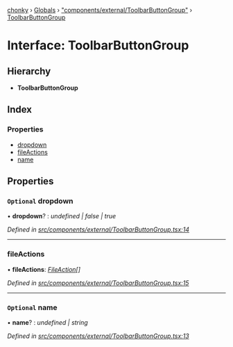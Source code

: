 [chonky](../README.md) › [Globals](../globals.md) › ["components/external/ToolbarButtonGroup"](../modules/_components_external_toolbarbuttongroup_.md) › [ToolbarButtonGroup](_components_external_toolbarbuttongroup_.toolbarbuttongroup.md)

# Interface: ToolbarButtonGroup

## Hierarchy

* **ToolbarButtonGroup**

## Index

### Properties

* [dropdown](_components_external_toolbarbuttongroup_.toolbarbuttongroup.md#optional-dropdown)
* [fileActions](_components_external_toolbarbuttongroup_.toolbarbuttongroup.md#fileactions)
* [name](_components_external_toolbarbuttongroup_.toolbarbuttongroup.md#optional-name)

## Properties

### `Optional` dropdown

• **dropdown**? : *undefined | false | true*

*Defined in [src/components/external/ToolbarButtonGroup.tsx:14](https://github.com/TimboKZ/Chonky/blob/cc6d20b/src/components/external/ToolbarButtonGroup.tsx#L14)*

___

###  fileActions

• **fileActions**: *[FileAction](_typedef_.fileaction.md)[]*

*Defined in [src/components/external/ToolbarButtonGroup.tsx:15](https://github.com/TimboKZ/Chonky/blob/cc6d20b/src/components/external/ToolbarButtonGroup.tsx#L15)*

___

### `Optional` name

• **name**? : *undefined | string*

*Defined in [src/components/external/ToolbarButtonGroup.tsx:13](https://github.com/TimboKZ/Chonky/blob/cc6d20b/src/components/external/ToolbarButtonGroup.tsx#L13)*
